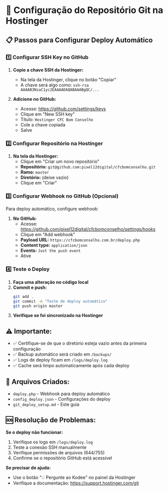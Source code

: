 # 🚀 Configuração do Repositório Git na Hostinger

## 📋 Passos para Configurar Deploy Automático

### 1️⃣ **Configurar SSH Key no GitHub**

1. **Copie a chave SSH da Hostinger:**
   - Na tela da Hostinger, clique no botão "Copiar"
   - A chave será algo como: `ssh-rsa AAAAB3NzaC1yc2EAAAADAQABAAABgQC/...`

2. **Adicione no GitHub:**
   - Acesse: https://github.com/settings/keys
   - Clique em "New SSH key"
   - Título: `Hostinger CFC Bom Conselho`
   - Cole a chave copiada
   - Salve

### 2️⃣ **Configurar Repositório na Hostinger**

1. **Na tela da Hostinger:**
   - Clique em "Criar um novo repositório"
   - **Repositório:** `git@github.com:pixel12digital/cfcbomconselho.git`
   - **Ramo:** `master`
   - **Diretório:** (deixe vazio)
   - Clique em "Criar"

### 3️⃣ **Configurar Webhook no GitHub (Opcional)**

Para deploy automático, configure webhook:

1. **No GitHub:**
   - Acesse: https://github.com/pixel12digital/cfcbomconselho/settings/hooks
   - Clique em "Add webhook"
   - **Payload URL:** `https://cfcbomconselho.com.br/deploy.php`
   - **Content type:** `application/json`
   - **Events:** `Just the push event`
   - Ative

### 4️⃣ **Teste o Deploy**

1. **Faça uma alteração no código local**
2. **Commit e push:**
   ```bash
   git add .
   git commit -m "Teste de deploy automático"
   git push origin master
   ```
3. **Verifique se foi sincronizado na Hostinger**

## ⚠️ **Importante:**

- ✅ Certifique-se de que o diretório esteja vazio antes da primeira configuração
- ✅ Backup automático será criado em `/backups/`
- ✅ Logs de deploy ficam em `/logs/deploy.log`
- ✅ Cache será limpo automaticamente após cada deploy

## 🔧 **Arquivos Criados:**

- `deploy.php` - Webhook para deploy automático
- `config_deploy.json` - Configurações do deploy
- `git_deploy_setup.md` - Este guia

## 🆘 **Resolução de Problemas:**

**Se o deploy não funcionar:**
1. Verifique os logs em `/logs/deploy.log`
2. Teste a conexão SSH manualmente
3. Verifique permissões de arquivos (644/755)
4. Confirme se o repositório GitHub está acessível

**Se precisar de ajuda:**
- Use o botão "💡 Pergunte ao Kodee" no painel da Hostinger
- Verifique a documentação: https://support.hostinger.com/git
